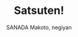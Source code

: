 --- 
slug: "satsuten"
title: "Satsuten!"
publishdate: "2018-12-15"
src: "https://365manga.net/manga/satsuten"
author: "SANADA Makoto, negiyan"
image: "https://data.365manga.net/images/thumbnails/32770-satsuten.jpg"
tags: ["Shoujo","Shoujo ai","Slice of life"]
chapters: ["Chapter 21: Don't Know! ","Chapter 20: Not Dead! ","Chapter 19: Such A Bore! ","Chapter 18: Won't Let You Kill Me! ","Chapter 17: Not Waiting! ","Chapter 16 ","Chapter 15 ","Chapter 14 ","Chapter 13 ","Chapter 12 ","Chapter 11 ","Chapter 10 ","Chapter 9 ","Chapter 8 ","Chapter 7 ","Chapter 6 ","Chapter 5 ","Chapter 4 ","Chapter 3 ","Chapter 2 ","Chapter 1"]
chapterlinks: ["https://365manga.net/satsuten/chapter-21.html","https://365manga.net/satsuten/chapter-20.html","https://365manga.net/satsuten/chapter-19.html","https://365manga.net/satsuten/chapter-18.html","https://365manga.net/satsuten/chapter-17.html","https://365manga.net/satsuten/chapter-16.html","https://365manga.net/satsuten/chapter-15.html","https://365manga.net/satsuten/chapter-14.html","https://365manga.net/satsuten/chapter-13.html","https://365manga.net/satsuten/chapter-12.html","https://365manga.net/satsuten/chapter-11.html","https://365manga.net/satsuten/chapter-10.html","https://365manga.net/satsuten/chapter-9.html","https://365manga.net/satsuten/chapter-8.html","https://365manga.net/satsuten/chapter-7.html","https://365manga.net/satsuten/chapter-6.html","https://365manga.net/satsuten/chapter-5.html","https://365manga.net/satsuten/chapter-4.html","https://365manga.net/satsuten/chapter-3.html","https://365manga.net/satsuten/chapter-2.html","https://365manga.net/satsuten/chapter-1.html"]
description: "4koma comis of the Satsuriku no Tenshi manga"
---